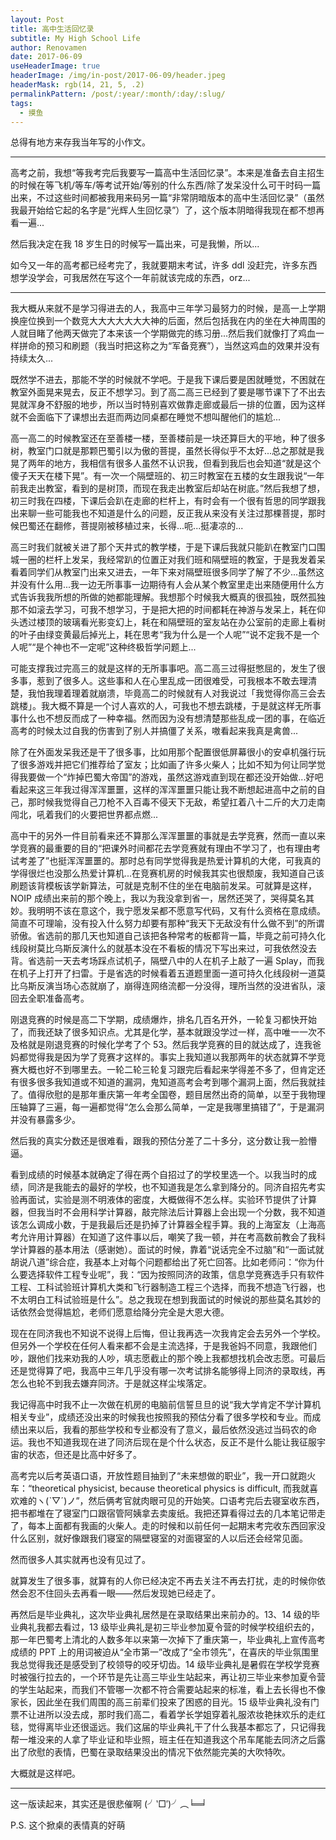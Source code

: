 ```yaml
---
layout: Post
title: 高中生活回忆录
subtitle: My High School Life
author: Renovamen
date: 2017-06-09
useHeaderImage: true
headerImage: /img/in-post/2017-06-09/header.jpeg
headerMask: rgb(14, 21, 5, .2)
permalinkPattern: /post/:year/:month/:day/:slug/
tags:
  - 摸鱼
---
```


总得有地方来存我当年写的小作文。

<!-- more -->

---

高考之前，我想“等我考完后我要写一篇高中生活回忆录”。本来是准备去自主招生的时候在等飞机/等车/等考试开始/等别的什么东西/除了发呆没什么可干时码一篇出来，不过这些时间都被我用来码另一篇“非常阴暗版本的高中生活回忆录”（虽然我最开始给它起的名字是“光辉人生回忆录”）了，这个版本阴暗得我现在都不想再看一遍...

然后我决定在我 18 岁生日的时候写一篇出来，可是我懒，所以...

如今又一年的高考都已经考完了，我就要期末考试，许多 ddl 没赶完，许多东西想学没学会，可我居然在写这个一年前就该完成的东西，orz...

---

我大概从来就不是学习得进去的人，我高中三年学习最努力的时候，是高一上学期换座位换到一个数竞大大大大大大大神的后面，然后包括我在内的坐在大神周围的人就目睹了他两天做完了本来该一个学期做完的练习册...然后我们就像打了鸡血一样拼命的预习和刷题（我当时把这称之为“军备竞赛”），当然这鸡血的效果并没有持续太久...

既然学不进去，那能不学的时候就不学吧。于是我下课后要是困就睡觉，不困就在教室外面晃来晃去，反正不想学习。到了高二高三已经到了要是哪节课下了不出去晃就浑身不舒服的地步，所以当时特别喜欢做靠走廊或最后一排的位置，因为这样就不会面临下了课想出去逛而两边同桌都在睡觉不想叫醒他们的尴尬...

高一高二的时候教室还在至善楼一楼，至善楼前是一块还算巨大的平地，种了很多树，教室门口就是那颗巴蜀引以为傲的菩提，虽然长得似乎不太好...总之那就是我晃了两年的地方，我相信有很多人虽然不认识我，但看到我后也会知道“就是这个傻子天天在楼下晃”。有一次一个隔壁班的、初三时教室在五楼的女生跟我说“一年前我走出教室，看到的是树顶，而现在我走出教室后却站在树底。”然后我想了想，初三时我在四楼，下课后会趴在走廊的栏杆上，有时会有一个很有哲思的同学跟我出来聊一些可能我也不知道是什么的问题，反正我从来没有关注过那棵菩提，那时候巴蜀还在翻修，菩提刚被移植过来，长得...呃...挺凄凉的...

高三时我们就被关进了那个天井式的教学楼，于是下课后我就只能趴在教室门口围城一圈的栏杆上发呆，我经常趴的位置正对我们班和隔壁班的教室，于是我发着呆看着同学们从教室门出来又进去，一年下来对隔壁班很多同学了解了不少...虽然这并没有什么用...我一边无所事事一边期待有人会从某个教室里走出来随便用什么方式告诉我我所想的所做的她都能理解。我想那个时候我大概真的很孤独，既然孤独那不如滚去学习，可我不想学习，于是把大把的时间都耗在神游与发呆上，耗在仰头透过楼顶的玻璃看光影变幻上，耗在和隔壁班的室友站在办公室前的走廊上看树的叶子由绿变黄最后掉光上，耗在思考“我为什么是一个人呢”“说不定我不是一个人呢”“是个神也不一定呢”这种终极哲学问题上...

可能支撑我过完高三的就是这样的无所事事吧。高二高三过得挺憋屈的，发生了很多事，惹到了很多人。这些事和人在心里乱成一团很难受，可我根本不敢去理清楚，我怕我理着理着就崩溃，毕竟高二的时候就有人对我说过「我觉得你高三会去跳楼」。我大概不算是一个讨人喜欢的人，可我也不想去跳楼，于是就这样无所事事什么也不想反而成了一种幸福。然而因为没有想清楚那些乱成一团的事，在临近高考的时候太过自我的伤害到了别人并搞僵了关系，嗷看起来我真是禽兽...

除了在外面发呆我还是干了很多事，比如用那个配置很低屏幕很小的安卓机强行玩了很多游戏并把它们推荐给了室友；比如画了许多火柴人；比如不知为何让同学觉得我要做一个“炸掉巴蜀大帝国”的游戏，虽然这游戏直到现在都还没开始做...好吧看起来这三年我过得浑浑噩噩，这样的浑浑噩噩只能让我不断想起进高中之前的自己，那时候我觉得自己刀枪不入百毒不侵天下无敌，希望扛着八十二斤的大刀走南闯北，吼着我们的火要把世界都点燃...

高中干的另外一件目前看来还不算那么浑浑噩噩的事就是去学竞赛，然而一直以来学竞赛的最重要的目的“把课外时间都花去学竞赛就有理由不学习了，也有理由考试考差了”也挺浑浑噩噩的。那时总有同学觉得我是热爱计算机的大佬，可我真的学得很烂也没那么热爱计算机...在竞赛机房的时候我其实也很颓废，我知道自己该刷题该背模板该学新算法，可就是克制不住的坐在电脑前发呆。可就算是这样，NOIP 成绩出来前的那个晚上，我以为我没拿到省一，居然还哭了，哭得莫名其妙。我明明不该在意这个，我宁愿发呆都不愿意写代码，又有什么资格在意成绩。简直不可理喻，没有投入什么努力却要有那种“我天下无敌没有什么做不到”的所谓骄傲。省选前的那几天也知道自己该把各种常考的板都背一篇，毕竟之前可持久化线段树莫比乌斯反演什么的就基本没在不看板的情况下写出来过，可我依然没去背。省选前一天去考场踩点试机子，隔壁八中的人在机子上敲了一遍 Splay，而我在机子上打开了扫雷。于是省选的时候看着五道题里面一道可持久化线段树一道莫比乌斯反演当场心态就崩了，崩得连网络流都一分没得，理所当然的没进省队，滚回去全职准备高考。

刚退竞赛的时候是高二下学期，成绩爆炸，排名几百名开外，一轮复习都快开始了，而我还缺了很多知识点。尤其是化学，基本就跟没学过一样，高中唯一一次不及格就是刚退竞赛的时候化学考了个 53。然后我学竞赛的目的就达成了，连我爸妈都觉得我是因为学了竞赛才这样的。事实上我知道以我那两年的状态就算不学竞赛大概也好不到哪里去。一轮二轮三轮复习跟完后看起来学得差不多了，但肯定还有很多很多我知道或不知道的漏洞，鬼知道高考会考到哪个漏洞上面，然后我就挂了。值得欣慰的是那年重庆第一年考全国卷，题目居然出奇的简单，以至于我物理压轴算了三遍，每一遍都觉得“怎么会那么简单，一定是我哪里搞错了”，于是漏洞并没有暴露多少。

然后我的真实分数还是很难看，跟我的预估分差了二十多分，这分数让我一脸懵逼。

看到成绩的时候基本就确定了得在两个自招过了的学校里选一个。以我当时的成绩，同济是我能去的最好的学校，也不知道我是怎么拿到降分的。同济自招先考实验再面试，实验是测不明液体的密度，大概做得不怎么样。实验环节提供了计算器，但我当时不会用科学计算器，敲完除法后计算器上会出现一个分数，我不知道该怎么调成小数，于是我最后还是扔掉了计算器全程手算。我的上海室友（上海高考允许用计算器）在知道了这件事以后，嘲笑了我一顿，并在考高数前教会了我科学计算器的基本用法（感谢她）。面试的时候，靠着“说话完全不过脑”和“一面试就胡说八道”综合症，我基本上对每个问题都给出了死亡回答。比如老师问：“你为什么要选择软件工程专业呢”，我：“因为按照同济的政策，信息学竞赛选手只有软件工程、工科试验班计算机大类和飞行器制造工程三个选择，而我不想造飞行器，也不太明白工科试验班是什么”。总之我现在想到我面试的时候说的那些莫名其妙的话依然会觉得尴尬，老师们愿意给降分完全是大恩大德。

现在在同济我也不知说不说得上后悔，但让我再选一次我肯定会去另外一个学校。但另外一个学校在任何人看来都不会是主流选择，于是我爸妈不同意，我跟他们吵，跟他们找来劝我的人吵，填志愿截止的那个晚上我都想找机会改志愿。可最后还是觉得算了吧，我高中三年几乎没有哪一次考试排名能够得上同济的录取线，再怎么也轮不到我去嫌弃同济。于是就这样尘埃落定。

我记得高中时我不止一次做在机房的电脑前信誓旦旦的说“我大学肯定不学计算机相关专业”，成绩还没出来的时候我也按照我的预估分看了很多学校和专业。而成绩出来以后，我看的那些学校和专业都没有了意义，最后依然没逃过当码农的命运。我也不知道我现在进了同济后现在是个什么状态，反正不是什么能让我征服宇宙的状态，但还是比高中好多了。

高考完以后考英语口语，开放性题目抽到了“未来想做的职业”，我一开口就跑火车：“theoretical physicist, because theoretical physics is difficult, 而我就喜欢难的ヽ(ˋ▽ˊ)ノ”，然后俩考官就肉眼可见的开始笑。口语考完后去寝室收东西，把书都堆在了寝室门口跟宿管阿姨拿去卖废纸。我把还算看得过去的几本笔记带走了，每本上面都有我画的火柴人。走的时候和以前任何一起期末考完收东西回家没什么区别，就好像跟我们寝室的隔壁寝室的对面寝室的人以后还会经常见面。

然而很多人其实就再也没有见过了。

就算发生了很多事，就算有的人你已经决定不再去关注不再去打扰，走的时候你依然会忍不住回头去再看一眼——然后发现她已经走了。

再然后是毕业典礼，这次毕业典礼居然是在录取结果出来前办的。13、14 级的毕业典礼我都去看过，13 级毕业典礼是初三毕业参加夏令营的时候学校组织去的，那一年巴蜀考上清北的人数多年以来第一次掉下了重庆第一，毕业典礼上宣传高考成绩的 PPT 上的用词被迫从“全市第一”改成了“全市领先”，在喜庆的毕业氛围里我总觉得我还是感受到了校领导的咬牙切齿。14 级毕业典礼是暑假在学校学竞赛时被强行拉去的，一个环节是先让高三毕业生站起来，再让初三毕业来参加夏令营的学生站起来，而我们不管哪一次都不符合需要站起来的标准，看上去长得也不像家长，因此坐在我们周围的高三前辈们投来了困惑的目光。15 级毕业典礼没有门票不让进所以没去成，那时我们高二，看着学长学姐穿着礼服浓妆艳抹欢乐的走红毯，觉得离毕业还很遥远。我们这届的毕业典礼干了什么我基本都忘了，只记得我帮一堆没来的人拿了毕业证和毕业照，班主任在知道我这个吊车尾能去同济之后露出了欣慰的表情，巴蜀在录取结果没出的情况下依然能完美的大吹特吹。

大概就是这样吧。

---

这一版读起来，其实还是很悲催啊 (╯‵□′)╯︵╘═╛

P.S. 这个掀桌的表情真的好萌

